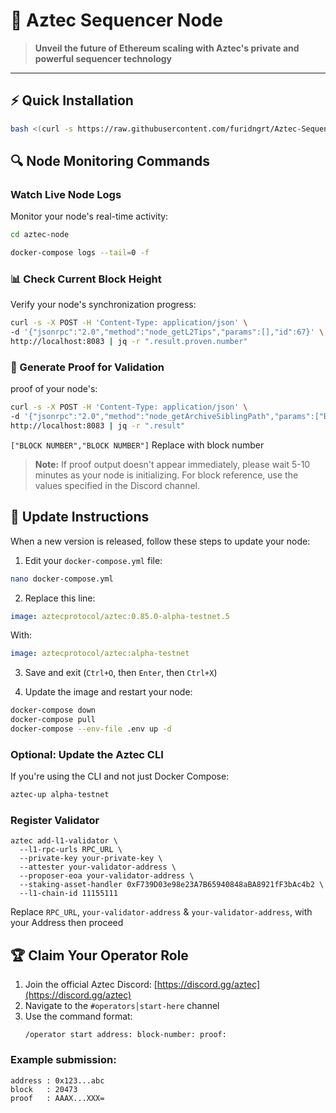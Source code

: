 # 🔮 Aztec Sequencer Node

> **Unveil the future of Ethereum scaling with Aztec's private and powerful sequencer technology**

---

## ⚡️ Quick Installation

```bash
bash <(curl -s https://raw.githubusercontent.com/furidngrt/Aztec-Sequencer-Node/refs/heads/master/Aztec.sh)
```

## 🔍 Node Monitoring Commands

### Watch Live Node Logs
Monitor your node's real-time activity:

```bash
cd aztec-node
```
```bash
docker-compose logs --tail=0 -f
```

### 📊 Check Current Block Height
Verify your node's synchronization progress:

```bash
curl -s -X POST -H 'Content-Type: application/json' \
-d '{"jsonrpc":"2.0","method":"node_getL2Tips","params":[],"id":67}' \
http://localhost:8083 | jq -r ".result.proven.number"
```

### 🔐 Generate Proof for Validation
proof of your node's:

```bash
curl -s -X POST -H 'Content-Type: application/json' \
-d '{"jsonrpc":"2.0","method":"node_getArchiveSiblingPath","params":["BLOCK NUMBER","BLOCK NUMBER"],"id":67}' \
http://localhost:8083 | jq -r ".result"
```

`["BLOCK NUMBER","BLOCK NUMBER"]` Replace with block number 

> **Note:** If proof output doesn't appear immediately, please wait 5-10 minutes as your node is initializing. For block reference, use the values specified in the Discord channel.

## 🔄 Update Instructions

When a new version is released, follow these steps to update your node:

1. Edit your `docker-compose.yml` file:

```bash
nano docker-compose.yml
```

2. Replace this line:

```yaml
image: aztecprotocol/aztec:0.85.0-alpha-testnet.5
```

With:

```yaml
image: aztecprotocol/aztec:alpha-testnet
```

3. Save and exit (`Ctrl+O`, then `Enter`, then `Ctrl+X`)

4. Update the image and restart your node:

```bash
docker-compose down
docker-compose pull
docker-compose --env-file .env up -d
```

### Optional: Update the Aztec CLI

If you're using the CLI and not just Docker Compose:

```bash
aztec-up alpha-testnet
```

### Register Validator

```
aztec add-l1-validator \
  --l1-rpc-urls RPC_URL \
  --private-key your-private-key \
  --attester your-validator-address \
  --proposer-eoa your-validator-address \
  --staking-asset-handler 0xF739D03e98e23A7B65940848aBA8921fF3bAc4b2 \
  --l1-chain-id 11155111
```

Replace `RPC_URL`, `your-validator-address` & `your-validator-address`, with your Address then proceed

## 🏆 Claim Your Operator Role

1. Join the official Aztec Discord: [https://discord.gg/aztec](https://discord.gg/aztec)
2. Navigate to the `#operators│start-here` channel
3. Use the command format:
   ```
   /operator start address: block-number: proof:
   ```

### Example submission:
```
address : 0x123...abc
block   : 20473
proof   : AAAX...XXX=
```


